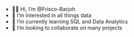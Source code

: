 - 🖖🏾 Hi, I’m @Frisco-Barjoh
- 💭 I’m interested in all things data
- 🌱 I’m currently learning SQL and Data Analytics
- 🤝 I’m looking to collaborate on many projects 

<!---
Frisco-Barjoh/Frisco-Barjoh is a ✨ special ✨ repository because its `README.md` (this file) appears on your GitHub profile.
You can click the Preview link to take a look at your changes.
--->
